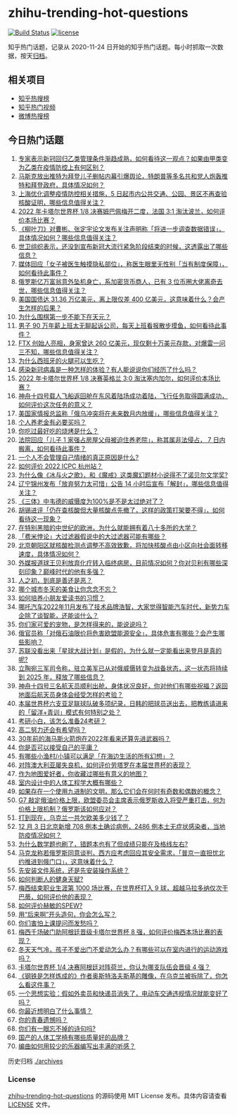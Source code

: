 # zhihu-trending-hot-questions

[![Build Status](https://github.com/justjavac/zhihu-trending-hot-questions/workflows/ci/badge.svg?branch=master)](https://github.com/justjavac/zhihu-trending-hot-questions/actions)
[![license](https://img.shields.io/github/license/justjavac/zhihu-trending-hot-questions)](https://github.com/justjavac/zhihu-trending-hot-questions/blob/master/LICENSE)

知乎热门话题，记录从 2020-11-24 日开始的知乎热门话题。每小时抓取一次数据，按天[归档](./archives)。

## 相关项目

- [知乎热搜榜](https://github.com/justjavac/zhihu-trending-top-search)
- [知乎热门视频](https://github.com/justjavac/zhihu-trending-hot-video)
- [微博热搜榜](https://github.com/justjavac/weibo-trending-hot-search)

## 今日热门话题

<!-- BEGIN -->
<!-- 最后更新时间 Mon Dec 05 2022 07:17:37 GMT+0800 (China Standard Time) -->

1. [专家表示新冠回归乙类管理条件渐趋成熟，如何看待这一观点？如果由甲类变为乙类在疫情防控上有何区别？](https://www.zhihu.com/question/570378623)
1. [马斯克放出推特为拜登儿子删帖内幕引爆舆论，特朗普等多名共和党人炮轰推特和拜登政府，具体情况如何？](https://www.zhihu.com/question/570333472)
1. [上海优化调整疫情防控相关措施，5 日起市内公共交通、公园、景区不再查验核酸证明，哪些信息值得关注？](https://www.zhihu.com/question/570354004)
1. [2022 年卡塔尔世界杯 1/8 决赛姆巴佩梅开二度，法国 3:1 淘汰波兰，如何评价本场比赛？](https://www.zhihu.com/question/570390361)
1. [《柳叶刀》对曹彬、张定宇论文发布关注声明称「将进一步调查数据错误」，具体情况如何？哪些信息值得关注？](https://www.zhihu.com/question/570287099)
1. [世卫组织表示，还没到宣布新冠大流行紧急阶段结束的时候，这透露出了哪些信息？](https://www.zhihu.com/question/570329476)
1. [媒体回应「女子被医生触摸隐私部位」，称医生眼里无性别「当有制度保障」，如何看待此事件？](https://www.zhihu.com/question/569967703)
1. [俄罗斯亿万富翁意外坠机身亡，系加密货币商人，已有 3 位币圈大佬离奇去世，哪些信息值得关注？](https://www.zhihu.com/question/569825450)
1. [美国国债达 31.36 万亿美元，离上限仅差 400 亿美元，这意味着什么？会产生怎样的后果？](https://www.zhihu.com/question/570347728)
1. [为什么围棋第一步不能下在天元？](https://www.zhihu.com/question/561552405)
1. [男子 90 万年薪上班太无聊起诉公司，每天上班看报散步摸鱼，如何看待此事件？](https://www.zhihu.com/question/570143745)
1. [FTX 创始人亮相，身家曾达 260 亿美元，现仅剩十万美元存款，对爆雷一问三不知，哪些信息值得关注？](https://www.zhihu.com/question/569988836)
1. [为什么西班牙的火腿可以生吃？](https://www.zhihu.com/question/568579345)
1. [感染新冠病毒是一种怎样的体验？有人能说说你们经历了什么吗？](https://www.zhihu.com/question/510351643)
1. [2022 年卡塔尔世界杯 1/8 决赛英格兰 3:0 淘汰塞内加尔，如何评价本场比赛？](https://www.zhihu.com/question/570390447)
1. [神舟十四号载人飞船返回舱在东风着陆场成功着陆，飞行任务取得圆满成功，如何评价这次任务的意义？](https://www.zhihu.com/question/570226294)
1. [美国家情报总监称「俄乌冲突将在未来数月内放缓」，哪些信息值得关注？](https://www.zhihu.com/question/570331295)
1. [个人养老金有必要买吗？](https://www.zhihu.com/question/568974391)
1. [你吃过最好吃的烧烤是什么？](https://www.zhihu.com/question/350974058)
1. [法院回应「儿子 1 家强占房屋父母被迫住养老院」，称其属非法侵占， 7 日内搬离，如何看待此事件？](https://www.zhihu.com/question/569974701)
1. [一个人不会管理自己情绪的真正原因是什么?](https://www.zhihu.com/question/352862607)
1. [如何评价 2022 ICPC 杭州站？](https://www.zhihu.com/question/569342284)
1. [为什么像《冰与火之歌》，和《魔戒》这类魔幻题材小说得不了诺贝尔文学奖?](https://www.zhihu.com/question/570212908)
1. [辽宁锦州发布「放弃努力太可惜」公告 14 小时后宣布「解封」，哪些信息值得关注？](https://www.zhihu.com/question/570243426)
1. [《三体》中韦德的威慑度为100%是不是太过绝对了？](https://www.zhihu.com/question/435944781)
1. [胡锡进评「仍在查核酸但大量核酸点先撤了，这样的政策打架要不得」，如何看待这一现象？](https://www.zhihu.com/question/570290298)
1. [在特别黑暗的中世纪的欧洲，为什么就能拥有着八十多所的大学？](https://www.zhihu.com/question/297128262)
1. [「费米悖论」大过滤器假说中的大过滤器可能有哪些？](https://www.zhihu.com/question/47377353)
1. [北京朝阳区就核酸检测点调整不高效致歉，将加快核酸点由小区向社会面转移速度，具体情况如何？](https://www.zhihu.com/question/570321622)
1. [外媒报道球王贝利放弃化疗转入临终病房，目前情况如何？你对贝利有哪些深刻印象？巅峰时代的他有多强？](https://www.zhihu.com/question/570298623)
1. [人之初，到底是善还是恶？](https://www.zhihu.com/question/567839335)
1. [哪个城市冬天的美食让你念念不忘？](https://www.zhihu.com/question/569390443)
1. [如何培养小朋友爱读书的习惯？](https://www.zhihu.com/question/569774424)
1. [哪吒汽车2022年11月发布了技术品牌浩智，大家觉得智能汽车时代，新势力车企除了谈智能，还能谈什么？](https://www.zhihu.com/question/570363902)
1. [你们家可爱的宠物，是怎样得来的，能说说吗？](https://www.zhihu.com/question/554308126)
1. [俄官员称「对俄石油限价将危害欧盟能源安全」，具体危害有哪些？会产生哪些影响？](https://www.zhihu.com/question/570331248)
1. [苏联没看出来「星球大战计划」是假的，为什么就一定能看出来登月是真的呢?](https://www.zhihu.com/question/569343143)
1. [立陶宛三军司令称，驻立美军已从对俄威慑转变为战备状态，这一状态将持续到 2025 年，释放了哪些信息？](https://www.zhihu.com/question/570278102)
1. [神舟十四号三名航天员顺利出舱，身体状况良好，你对他们有哪些祝福？返回地面后航天员身体会经受怎样的考验？](https://www.zhihu.com/question/570228451)
1. [本届世界杯六支亚足联球队破多项纪录，日韩的把球员送出去，把教练请进来的「留洋+青训」模式有何特别之处？](https://www.zhihu.com/question/570275543)
1. [考研小白，该怎么准备24考研？](https://www.zhihu.com/question/548919899)
1. [高二努力还会有希望吗？](https://www.zhihu.com/question/570307726)
1. [30年前的海马斯火箭炮在2022年看来还算先进武器吗？](https://www.zhihu.com/question/567658878)
1. [你是否可以接受自己的平庸？](https://www.zhihu.com/question/570310339)
1. [有哪些小渔村/小镇可以满足「在海边生活的所有幻想」？](https://www.zhihu.com/question/569398846)
1. [对阵澳大利亚屡失良机，如何评价劳塔罗在本届世界杯的表现？](https://www.zhihu.com/question/570320605)
1. [作为地图爱好者，你收藏过哪些有意义的地图？](https://www.zhihu.com/question/465456989)
1. [室内设计中的人体工程学大概有哪些？](https://www.zhihu.com/question/276263073)
1. [如果存在一个使用九进制的文明，那么它们会在何时有奇数和偶数的概念？](https://www.zhihu.com/question/568789213)
1. [G7 敲定俄油价格上限，欧盟委员会主席表示俄罗斯收入将受严重打击，何为价格上限机制？俄罗斯该如何应对？](https://www.zhihu.com/question/570284892)
1. [打到现在，乌克兰一共欠欧美多少钱了？](https://www.zhihu.com/question/570341560)
1. [12 月 3 日北京新增 708 例本土确诊病例，2486 例本土无症状感染者，当地防疫情况如何？](https://www.zhihu.com/question/570324023)
1. [为什么数学题也刷了，错题本也有了但成绩只能在及格线左右?](https://www.zhihu.com/question/565622551)
1. [马克龙称若俄罗斯同意谈判，西方应考虑回应其安全需求，「普京一直担忧北约推进到俄门口」，这意味着什么？](https://www.zhihu.com/question/570326058)
1. [先安装文件系统，还是先安装操作系统？](https://www.zhihu.com/question/565878320)
1. [如何判断人的健身天赋?](https://www.zhihu.com/question/511046880)
1. [梅西结束职业生涯第 1000 场比赛，在世界杯打入 9 球，超越马拉多纳仅次于巴蒂，如何评价他的表现？](https://www.zhihu.com/question/570321483)
1. [如何评价赫敏的SPEW?](https://www.zhihu.com/question/491742588)
1. [用“后来啊”开头造句，你会怎么写？](https://www.zhihu.com/question/564855570)
1. [你们害怕上课提问而发愁吗？](https://www.zhihu.com/question/570340767)
1. [梅西千场破门助阿根廷晋级卡塔尔世界杯 8 强，如何评价梅西本场比赛的表现？](https://www.zhihu.com/question/570320479)
1. [冬天天气冷，孩子不爱出门不爱动怎么办？有哪些可以在室内进行的运动游戏吗？](https://www.zhihu.com/question/565187026)
1. [卡塔尔世界杯 1/4 决赛阿根廷对阵荷兰，你认为哪支队伍会晋级 4 强？](https://www.zhihu.com/question/570315435)
1. [《钢铁是怎样炼成的》作者奥斯特洛夫斯基的雕像，在乌克兰被拆除了，你怎么看这件事？](https://www.zhihu.com/question/570170044)
1. [一个思想实验：假如外卖员和快递员消失了，电动车交通违规情况就能变好了吗？](https://www.zhihu.com/question/569537737)
1. [你最近想明白了什么事情？](https://www.zhihu.com/question/435113480)
1. [你的青春遗憾吗？](https://www.zhihu.com/question/570281082)
1. [你们有一眼忘不掉的诗句吗?](https://www.zhihu.com/question/569027704)
1. [国产的人体工学椅有哪些质量好的品牌？](https://www.zhihu.com/question/23600140)
1. [编曲如何用较少的乐器编写出丰满的听感？](https://www.zhihu.com/question/568847851)

<!-- END -->

历史归档 [./archives](./archives)

### License

[zhihu-trending-hot-questions](https://github.com/justjavac/zhihu-trending-hot-questions)
的源码使用 MIT License 发布。具体内容请查看 [LICENSE](./LICENSE) 文件。
